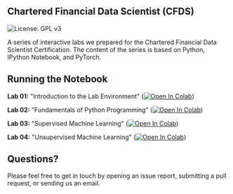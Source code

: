## Chartered Financial Data Scientist (CFDS)

![License: GPL v3](https://img.shields.io/badge/License-GPLv3-blue.svg)

A series of interactive labs we prepared for the Chartered Financial Data Scientist Certification. The content of the series is based on Python, IPython Notebook, and PyTorch.

## Running the Notebook

**Lab 01:** "Introduction to the Lab Environment" ([![Open In Colab](https://colab.research.google.com/assets/colab-badge.svg)](https://colab.research.google.com/github/GitiHubi/CFDS/blob/master/lab_01/cfds_colab_01.ipynb))

**Lab 02:** "Fundamentals of Python Programming" ([![Open In Colab](https://colab.research.google.com/assets/colab-badge.svg)](https://colab.research.google.com/github/GitiHubi/CFDS/blob/master/lab_02/cfds_colab_02.ipynb))

**Lab 03:** "Supervised Machine Learning" ([![Open In Colab](https://colab.research.google.com/assets/colab-badge.svg)](https://colab.research.google.com/github/GitiHubi/CFDS/blob/master/lab_03/cfds_colab_03.ipynb))

**Lab 04:** "Unsupervised Machine Learning" ([![Open In Colab](https://colab.research.google.com/assets/colab-badge.svg)](https://colab.research.google.com/github/GitiHubi/CFDS/blob/master/lab_04/cfds_colab_04.ipynb))


## Questions?

Please feel free to get in touch by opening an issue report, submitting a pull request, or sending us an email.

